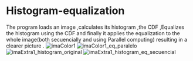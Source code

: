 # Histogram-equalization
The program loads an image ,calculates its histogram ,the CDF ,Equalizes the histogram using the CDF and finally it applies the equalization to the whole image(both secuencially and using Parallel computing) resulting in a clearer picture .
![imaColor1](https://github.com/user-attachments/assets/84b6282b-daa8-416e-828c-f3217602f7e2)
![imaColor1_eq_paralelo](https://github.com/user-attachments/assets/9053e86b-84da-4766-a7a8-96d2289aa841)
![imaExtra1_histogram_original](https://github.com/user-attachments/assets/a08a6092-8d66-4054-b15d-50a1ef77f173)
![imaExtra1_histogram_eq_secuencial](https://github.com/user-attachments/assets/4bd9ac7f-826a-4071-b794-06ae2b1333a2)

